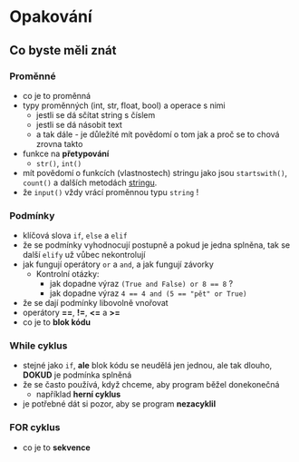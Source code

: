 # Opakování

## Co byste měli znát

### Proměnné

- co je to proměnná
- typy proměnných (int, str, float, bool) a operace s nimi
  - jestli se dá sčítat string s číslem
  - jestli se dá násobit text
  - a tak dále - je důležíté mít povědomí o tom jak a proč se to chová zrovna takto
- funkce na **přetypování**
  - `str()`, `int()`
- mít povědomí o funkcích (vlastnostech) stringu jako jsou `startswith()`, `count()` a dalších metodách [stringu](https://www.w3schools.com/python/python_ref_string.asp).
- že `input()` vždy vrácí proměnnou typu `string` !

### Podmínky

- klíčová slova `if`, `else` a `elif`
- že se podmínky vyhodnocují postupně a pokud je jedna splněna, tak se další `elify` už vůbec nekontrolují
- jak fungují operátory `or` a `and`, a jak fungují závorky
  - Kontrolní otázky:
    - jak dopadne výraz `(True and False) or 8 == 8` ?
    - jak dopadne výraz `4 == 4 and (5 == "pět" or True)`
- že se dají podmínky libovolně vnořovat
- operátory **==**, **!=**, **<=** a **>=**
- co je to **blok kódu**

### While cyklus

- stejné jako `if`, **ale** blok kódu se neudělá jen jednou, ale tak dlouho, **DOKUD** je podmínka splněná
- že se často používá, když chceme, aby program běžel donekonečná
  - například **herní cyklus**
- je potřebné dát si pozor, aby se program **nezacyklil**


### FOR cyklus

- co je to **sekvence**
